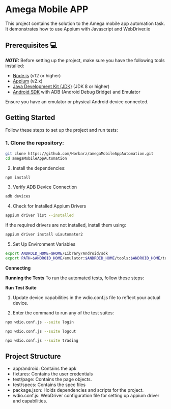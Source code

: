 # Amega Mobile APP

This project contains the solution to the Amega mobile app automation task. It demonstrates how to use Appium with Javascript and WebDriver.io

## Prerequisites :computer:

**_NOTE:_** Before setting up the project, make sure you have the following tools installed:

- [Node.js](https://nodejs.org/) (v12 or higher)
- [Appium](http://appium.io/) (v2.x)
- [Java Development Kit (JDK)](https://www.oracle.com/java/technologies/javase-jdk11-downloads.html) (JDK 8 or higher)
- [Android SDK](https://developer.android.com/studio) with ADB (Android Debug Bridge) and Emulator

Ensure you have an emulator or physical Android device connected.

## Getting Started

Follow these steps to set up the project and run tests:

### 1. Clone the repository:

```bash
git clone https://github.com/Horbarz/amegaMobileAppAutomation.git
cd amegaMobileAppAutomation
```

2. Install the dependencies:
```bash
npm install
```

3. Verify ADB Device Connection
```bash
adb devices
```

4. Check for Installed Appium Drivers
```bash
appium driver list --installed
```
If the required drivers are not installed, install them using:
```bash
appium driver install uiautomator2
```

5. Set Up Environment Variables
```bash
export ANDROID_HOME=$HOME/Library/Android/sdk
export PATH=$ANDROID_HOME/emulator:$ANDROID_HOME/tools:$ANDROID_HOME/tools/bin:$ANDROID_HOME/platform-tools:$PATH
```

**Connecting**

**Running the Tests**
To run the automated tests, follow these steps:

**Run Test Suite**
1. Update device capabilities in the wdio.conf.js file to reflect your actual device.

2. Enter the command to run any of the test suites:
```bash
npx wdio.conf.js --suite login
```
```bash
npx wdio.conf.js --suite logout
```
```bash
npx wdio.conf.js --suite trading
```

## Project Structure
- app/android: Contains the apk
- fixtures: Contains the user credentials
- test/page: Contains the page objects.
- test/specs: Contains the spec files
- package.json: Holds dependencies and scripts for the project.
-  wdio.conf.js: WebDriver configuration file for setting up appium driver and capabilities.